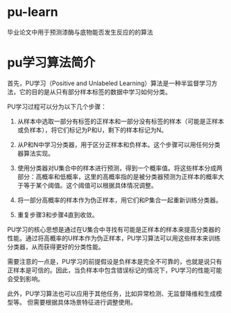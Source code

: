 # pu-learn

毕业论文中用于预测漆酶与底物能否发生反应的的算法

# pu学习算法简介

首先，PU学习（Positive and Unlabeled Learning）算法是一种半监督学习方法，它的目的是从只有部分样本标签的数据中学习如何分类。

PU学习过程可以分为以下几个步骤：

1. 从样本中选取一部分有标签的正样本和一部分没有标签的样本（可能是正样本或负样本），将它们标记为P和U，剩下的样本标记为N。

2. 从P和N中学习分类器，用于区分正样本和负样本。这个步骤可以用任何分类器算法实现。

3. 使用分类器对U集合中的样本进行预测，得到一个概率值。将这些样本分成两部分：高概率和低概率，这里的高概率指的是被分类器预测为正样本的概率大于等于某个阈值。这个阈值可以根据具体情况调整。

4. 将一部分高概率的样本作为伪正样本，用它们和P集合一起重新训练分类器。

5. 重复步骤3和步骤4直到收敛。

PU学习的核心思想是通过在U集合中寻找有可能是正样本的样本来提高分类器的性能。通过将高概率的U样本作为伪正样本，PU学习算法可以用这些样本来训练分类器，从而获得更好的分类性能。

需要注意的一点是，PU学习的前提假设是负样本是完全不可靠的，也就是说只有正样本是可信的。因此，当负样本中包含错误标记的情况下，PU学习的性能可能会受到影响。

此外，PU学习算法也可以应用于其他任务，比如异常检测、无监督降维和生成模型等。 但需要根据具体场景特征进行调整使用。
